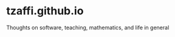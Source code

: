 tzaffi.github.io
================

Thoughts on software, teaching, mathematics, and life in general
